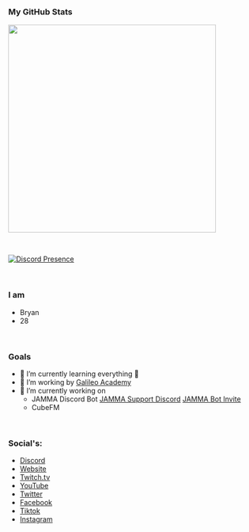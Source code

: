
### My GitHub Stats

<p align="left" dir="auto">
<a href="https://github.com/L3G3CLAN"><img width="420" src="https://github-readme-stats.vercel.app/api?username=L3G3CLAN&amp;count_private=true&amp;show_icons=true&amp;title_color=dc143c&amp;text_color=ffffff&amp;icon_color=dc143c&amp;hide_border=true&amp;bg_color=282a36&amp;layout=compact&amp;hide_title=false&amp;hide_rank=false" style="max-width: 100%;"></a>
</p>
<br>

[![Discord Presence](https://lanyard.cnrad.dev/api/281826343040057345)](https://discord.com/users/281826343040057345)

<br>

### I am
- Bryan
- 28

<br/>

### Goals
- 🌱 I’m currently learning everything 🤣
- 👯 I’m working by [Galileo Academy](https://galileo-academy.nl/)
- 🔭 I’m currently working on 
  - JAMMA Discord Bot [JAMMA Support Discord](https://discord.gg/qJ3X3merrZ) [JAMMA Bot Invite](https://discord.com/oauth2/authorize?client_id=944750563285942313&permissions=2205281600&scope=bot%20identify%20guilds%20applications.commands&redirect_url=panel.gamenodes.nl/api/callback&response_type=code)
  - CubeFM 

<br/>

### Social's: 
- [Discord](https://dsc.gg/l3g3clan)
- [Website](https://l3g3clan.nl)
- [Twitch.tv](https://twitch.tv/l3g3_clan)
- [YouTube](https://www.youtube.com/channel/UCFcTI_cAkXHsJamsXFIyDsA)
- [Twitter](https://twitter.com/L3G3_CLAN)
- [Facebook](https://www.facebook.com/L3g3Clan)
- [Tiktok](https://www.tiktok.com/@l3g3_clan)
- [Instagram](https://www.instagram.com/l3g3_clan/)

<br />

<!--
**L3G3CLAN/L3G3CLAN** is a ✨ _special_ ✨ repository because its `README.md` (this file) appears on your GitHub profile.

Here are some ideas to get you started:

- 🔭 I’m currently working on ...
- 🌱 I’m currently learning ...
- 👯 I’m looking to collaborate on ...
- 🤔 I’m looking for help with ...
- 💬 Ask me about ...
- 📫 How to reach me: ...
- 😄 Pronouns: ...
- ⚡ Fun fact: ...
-->
